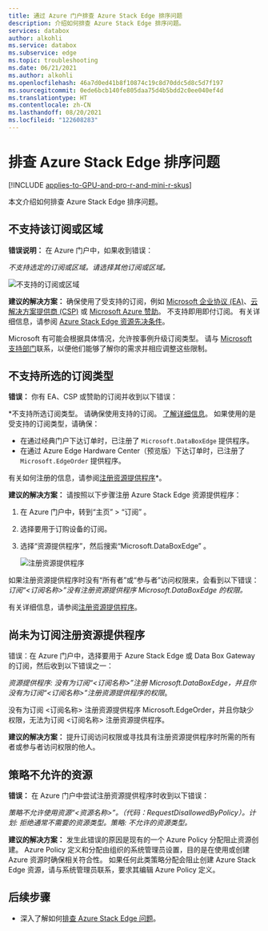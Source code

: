 ```yaml
---
title: 通过 Azure 门户排查 Azure Stack Edge 排序问题
description: 介绍如何排查 Azure Stack Edge 排序问题。
services: databox
author: alkohli
ms.service: databox
ms.subservice: edge
ms.topic: troubleshooting
ms.date: 06/21/2021
ms.author: alkohli
ms.openlocfilehash: 46a7d0ed41b8f10874c19c8d70ddc5d8c5d7f197
ms.sourcegitcommit: 0ede6bcb140fe805daa75d4b5bdd2c0ee040ef4d
ms.translationtype: HT
ms.contentlocale: zh-CN
ms.lasthandoff: 08/20/2021
ms.locfileid: "122608283"
---
```

# <a name="troubleshoot-your-azure-stack-edge-ordering-issues"></a>排查 Azure Stack Edge 排序问题

[!INCLUDE [applies-to-GPU-and-pro-r-and-mini-r-skus](../../includes/azure-stack-edge-applies-to-gpu-pro-r-mini-r-sku.md)]

本文介绍如何排查 Azure Stack Edge 排序问题。

## <a name="unsupported-subscription-or-region"></a>不支持该订阅或区域

**错误说明：** 在 Azure 门户中，如果收到错误：

*不支持选定的订阅或区域。请选择其他订阅或区域。*

![不支持的订阅或区域](media/azure-stack-edge-troubleshoot-ordering/azure-stack-edge-troubleshoot-ordering-01.png)

**建议的解决方案：** 确保使用了受支持的订阅，例如 [Microsoft 企业协议 (EA)](https://azure.microsoft.com/overview/sales-number/)、[云解决方案提供商 (CSP)](/partner-center/azure-plan-lp) 或 [Microsoft Azure 赞助](https://azure.microsoft.com/offers/ms-azr-0036p/)。 不支持即用即付订阅。 有关详细信息，请参阅 [Azure Stack Edge 资源先决条件](azure-stack-edge-deploy-prep.md#prerequisites)。

Microsoft 有可能会根据具体情况，允许按事例升级订阅类型。 请与 [Microsoft 支持部门](https://azure.microsoft.com/support/options/)联系，以便他们能够了解你的需求并相应调整这些限制。

## <a name="selected-subscription-type-not-supported"></a>不支持所选的订阅类型

**错误：** 你有 EA、CSP 或赞助的订阅并收到以下错误：

*不支持所选订阅类型。 请确保使用支持的订阅。 [了解详细信息](azure-stack-edge-deploy-prep.md#prerequisites)。 如果使用的是受支持的订阅类型，请确保：
 
- 在通过经典门户下达订单时，已注册了 `Microsoft.DataBoxEdge` 提供程序。
- 在通过 Azure Edge Hardware Center（预览版）下达订单时，已注册了 `Microsoft.EdgeOrder` 提供程序。
 
有关如何注册的信息，请参阅[注册资源提供程序](azure-stack-edge-manage-access-power-connectivity-mode.md#register-resource-providers)*。

**建议的解决方案：** 请按照以下步骤注册 Azure Stack Edge 资源提供程序：

1. 在 Azure 门户中，转到“主页” > “订阅” 。

2. 选择要用于订购设备的订阅。

3. 选择“资源提供程序”，然后搜索“Microsoft.DataBoxEdge” 。

    ![注册资源提供程序](media/azure-stack-edge-troubleshoot-ordering/azure-stack-edge-troubleshoot-ordering-02.png)

如果注册资源提供程序时没有“所有者”或“参与者”访问权限来，会看到以下错误：*订阅“&lt;订阅名称&gt;”没有注册资源提供程序 Microsoft.DataBoxEdge 的权限。*

有关详细信息，请参阅[注册资源提供程序](azure-stack-edge-manage-access-power-connectivity-mode.md#register-resource-providers)。

## <a name="resource-provider-not-registered-for-subscription"></a>尚未为订阅注册资源提供程序

错误：在 Azure 门户中，选择要用于 Azure Stack Edge 或 Data Box Gateway 的订阅，然后收到以下错误之一：

*资源提供程序: 没有为订阅“&lt;订阅名称&gt;”注册 Microsoft.DataBoxEdge，并且你没有为订阅“&lt;订阅名称&gt;”注册资源提供程序的权限*。

没有为订阅 &lt;订阅名称&gt; 注册资源提供程序 Microsoft.EdgeOrder，并且你缺少权限，无法为订阅 &lt;订阅名称&gt; 注册资源提供程序。

**建议的解决方案：** 提升订阅访问权限或寻找具有注册资源提供程序时所需的所有者或参与者访问权限的他人。

## <a name="resource-disallowed-by-policy"></a>策略不允许的资源

**错误：** 在 Azure 门户中尝试注册资源提供程序时收到以下错误：

*策略不允许使用资源“&lt;资源名称&gt;”。（代码：RequestDisallowedByPolicy）。计划: 拒绝通常不需要的资源类型。策略: 不允许的资源类型。*

**建议的解决方案：** 发生此错误的原因是现有的一个 Azure Policy 分配阻止资源创建。 Azure Policy 定义和分配由组织的系统管理员设置，目的是在使用或创建 Azure 资源时确保相关符合性。 如果任何此类策略分配会阻止创建 Azure Stack Edge 资源，请与系统管理员联系，要求其编辑 Azure Policy 定义。

## <a name="next-steps"></a>后续步骤

* 深入了解如何[排查 Azure Stack Edge 问题](azure-stack-edge-gpu-troubleshoot.md)。

